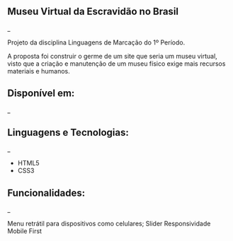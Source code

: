## Museu Virtual da Escravidão no Brasil
_

Projeto da disciplina Linguagens de Marcação do 1º Período.

A proposta foi construir o germe de um site que seria um museu virtual, visto que a criação e manutenção de um museu físico exige mais recursos materiais e humanos.


## Disponível em:
_

[Museu Virtual da Escravidão no Brasil]: (https://andersonli34.github.io/escravidaonobrasil/)


## Linguagens e Tecnologias:
_

* HTML5
* CSS3

## Funcionalidades:
_

Menu retrátil para dispositivos como celulares;
Slider
Responsividade
Mobile First
